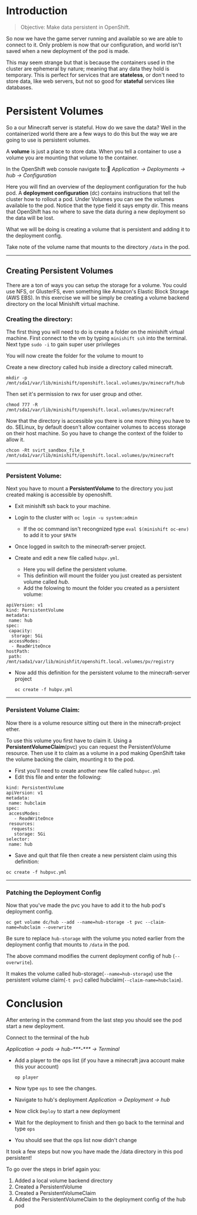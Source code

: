 # Introduction
> Objective: Make data persistent in OpenShift.

So now we have the game server running and available so we are able to connect to it. Only problem is now that our configuration, and world isn't saved when a new deployment of the pod is made.

This may seem strange but that is because the containers used in the cluster are ephemeral by nature; meaning that any data they hold is temporary. This is perfect for services that are **stateless**, or don't need to store data, like web servers, but not so good for **stateful** services like databases.

# Persistent Volumes
So a our Minecraft server is stateful. How do we save the data?
Well in the containerized world there are a few ways to do this but the way we are going to use is persistent volumes.

A 
**volume** is just a place to store data. When you tell a container to use a volume you are mounting that volume to the container.

In the OpenShift web console navigate to: *Application -> Deployments -> hub -> Configuration*

Here you will find an overview of the deployment configuration for the hub pod. A **deployment configuration** (dc) contains instructions that tell the cluster how to rollout a pod. Under Volumes you can see the volumes available to the pod. Notice that the type field it says empty dir. This means that OpenShift has no where to save the data during a new deployment so the data will be lost.

What we will be doing is creating a volume that is persistent and adding it to the deployment config.

Take note of the volume name that mounts to the directory `/data` in the pod.
***
## Creating Persistent Volumes
There are a ton of ways you can setup the storage for a volume. You could use NFS, or GlusterFS, even something like Amazon's Elastic Block Storage (AWS EBS). In this exercise we will be simply be creating a volume backend directory on the local Minishift virtual machine.

### Creating the directory:
The first thing you will need to do is create a folder on the minishift virtual machine.
First connect to the vm by typing `minishift ssh` into the terminal.
Next type `sudo -i` to gain super user privileges

You will now create the folder for the volume to mount to

Create a new directory called hub inside a directory called minecraft.

`mkdir -p /mnt/sda1/var/lib/minishift/openshift.local.volumes/pv/minecraft/hub`

Then set it's permission to rwx for user group and other.

`chmod 777 -R /mnt/sda1/var/lib/minishift/openshift.local.volumes/pv/minecraft`

Now that the directory is accessible you there is one more thing you have to do. SELinux, by default doesn't allow container volumes to access storage on their host machine. So you have to change the context of the folder to allow it. 

`chcon -Rt svirt_sandbox_file_t /mnt/sda1/var/lib/minishift/openshift.local.volumes/pv/minecraft`
***
### Persistent Volume:
Next you have to mount a **PersistentVolume** to the directory you just created making is accessible by openoshift.

* Exit minishift ssh back to your machine.
* Login to the cluster with `oc login -u system:admin` 
  * If the oc command isn't recongnized type `eval $(minishift oc-env)` to add it to your `$PATH`

* Once logged in switch to the minecraft-server project.

* Create and edit a new file called `hubpv.yml`.
  * Here you will define the persistent volume.
  * This definition will mount the folder you just created as persistent volume called *hub*.
  * Add the folowing to mount the folder you created as a persistent volume:
```
apiVersion: v1
kind: PersistentVolume
metadata:
 name: hub
spec:
 capacity:
  storage: 5Gi
 accessModes:
  - ReadWriteOnce
hostPath:
 path: /mnt/sada1/var/lib/minishfit/openshift.local.volumes/pv/registry
```

* Now add this definition for the persistent volume to the minecraft-server project

    `oc create -f hubpv.yml`

***
### Persistent Volume Claim:
Now there is a volume resource sitting out there in the minecraft-project ether. 

To use this volume you first have to claim it. Using a **PersistentVolumeClaim**(pvc) you can request the PersistentVolume resource. Then use it to claim as a volume in a pod making OpenShift take the volume backing the claim, mounting it to the pod.

* First you'll need to create another new file called `hubpvc.yml`
* Edit this file and enter the following:
```
kind: PersistentVolume
apiVersion: v1
metadata:
 name: hubclaim
spec:
 accessModes:
   - ReadWriteOnce
 resources:
  requests:
   storage: 5Gi
selector:
 name: hub
```
* Save and quit that file then create a new persistent claim using this definition:

`oc create -f hubpvc.yml`

***
### Patching the Deployment Config
Now that you've made the pvc you have to add it to the hub pod's deployment config.

`oc get volume dc/hub --add --name=hub-storage -t pvc --claim-name=hubclaim --overwrite`

Be sure to replace `hub-storage` with the volume you noted earlier from the deployment config that mounts to `/data` in the pod.

The above command modifies the current deployment config of hub (`--overwrite`).

It makes the volume called hub-storage(`--name=hub-storage`) use the persistent volume claim(`-t pvc`) called hubclaim(`--claim-name=hubclaim`).

# Conclusion
After entering in the command from the last step you should see the pod start a new deployment.

Connect to the terminal of the hub

*Application -\> pods -\> hub-\*\*\*-\*\*\* -\> Terminal*

* Add a player to the ops list (if you have a minecraft java account make this your account)

    `op player`

* Now type `ops` to see the changes.

* Navigate to hub's deployment *Application -> Deployment -> hub*
* Now click `Deploy` to start a new deployment
* Wait for the deployment to finish and then go back to the terminal and type `ops`
* You should see that the ops list now didn't change

It took a few steps but now you have made the /data directory in this pod persistent!

To go over the steps in brief again you:

1) Added a local volume backend directory
2) Created a PersistentVolume
3) Created a PersistentVolumeClaim
4) Added the PersistentVolumeClaim to the deployment config of the hub pod